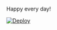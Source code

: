 
Happy every day!

[![Deploy](https://www.herokucdn.com/deploy/button.png)](https://dashboard.heroku.com/new?template=https://github.com/goodlucy666/happy) 


